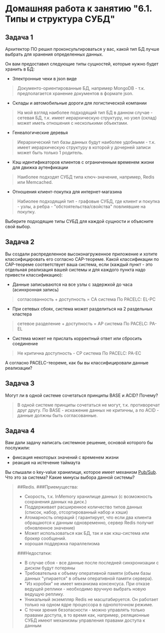 # Домашняя работа к занятию "6.1. Типы и структура СУБД"

## Задача 1

Архитектор ПО решил проконсультироваться у вас, какой тип БД 
лучше выбрать для хранения определенных данных.

Он вам предоставил следующие типы сущностей, которые нужно будет хранить в БД:

- Электронные чеки в json виде
> Документо-ориентированные БД, например MongoDB - т.к. предполагается хранение документов в формате json. 
- Склады и автомобильные дороги для логистической компании
> На мой взгляд наиболее подходящий тип БД в данном случае - сетевая БД, т.к. имеет иерархическую структуру, но узел (склад) может иметь отношения с несколькими объектами. 
- Генеалогические деревья
> Иерархический тип базы данных будут наиболее удобными - т.к. имеет иерархическую структуру в которой у дочерней записи может быть только 1 родитель. 
- Кэш идентификаторов клиентов с ограниченным временем жизни для движка аутенфикации
> Наиболее подходят СУБД типа ключ-значение, например, Redis или Memcached. 
- Отношения клиент-покупка для интернет-магазина
> Набиолее подходящий тип - графовые СУБД, где клиент и покупка - узлы, а ребра - "обстоятельства/свойства" повлиявшие на покупку. 

Выберите подходящие типы СУБД для каждой сущности и объясните свой выбор.

## Задача 2

Вы создали распределенное высоконагруженное приложение и хотите классифицировать его согласно 
CAP-теореме. Какой классификации по CAP-теореме соответствует ваша система, если 
(каждый пункт - это отдельная реализация вашей системы и для каждого пункта надо привести классификацию):

- Данные записываются на все узлы с задержкой до часа (асинхронная запись)
> согласованность + доступность = СА система
> По PACELC: EL-PC

- При сетевых сбоях, система может разделиться на 2 раздельных кластера
> сетевое разделение + доступность = AP система
> По PACELC: PA-EL 

- Система может не прислать корректный ответ или сбросить соединение
> Не критична доступность - CP система
> По PACELC: PA-EC

А согласно PACELC-теореме, как бы вы классифицировали данные реализации?

## Задача 3

Могут ли в одной системе сочетаться принципы BASE и ACID? Почему?
> В одной системе принципы сочетаться не могут, т.к. противоречат друг другу. По BASE - искажение данных не критичны, а по ACID - данные должны быть согласованные.

## Задача 4

Вам дали задачу написать системное решение, основой которого бы послужили:

- фиксация некоторых значений с временем жизни
- реакция на истечение таймаута

Вы слышали о key-value хранилище, которое имеет механизм [Pub/Sub](https://habr.com/ru/post/278237/). 
Что это за система? Какие минусы выбора данной системы?

> ##Redis.
> ###Приемущества: 
> - Скорость, т.к. InMemory хранилище данных (с возможность сохранения данных на диск.)  
> - Поддерживает расширенное количество типов данных (список, набор, отсортированный набор и хэши) 
> - Атомарность операций ( гарантирует, что если два клиента обращаются к данным одновременно, сервер Redis получит обновленное значение) 
> - Может использоваться как БД, так и как кэш-система или брокер сообщений.
> - хорошая поддержка параллелизма
> 
> ###Недостатки: 
>  - В случае сбоя - все данные после последней синхронизации с диском будут потеряны
>  - Требовательна к объему оперативной памяти (объем базы данных "упирается" в объем оперативной памяти сервера).
>  - "Из коробки" не имеет механизма консенсуса. При отказе ведущей реплики - необходимо вручную выбрать новую ведущую реплику.
>  - Уникальный экземпляр Redis не масштабируется. Он работает только на одном ядре процессора в однопоточном режиме. 
>  - С точки зрения безопасности - можно управлять только правами доступа, в то время как, например, реляционные СУБД имеют механизмы управления правами доступа к данным


